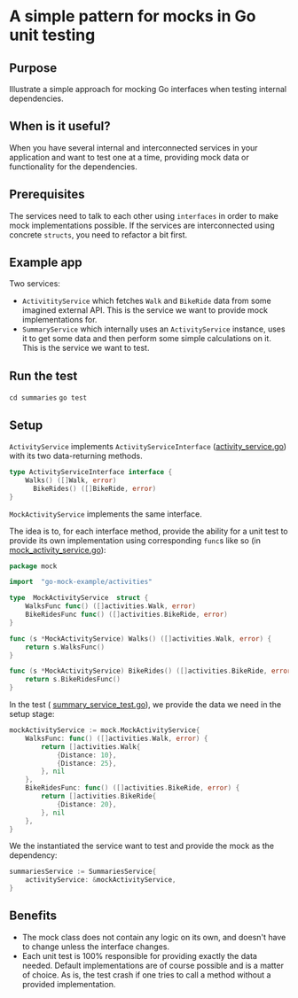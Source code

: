 # A simple pattern for mocks in Go unit testing

## Purpose
Illustrate a simple approach for mocking Go interfaces when testing internal dependencies.

## When is it useful?
When you have several internal and interconnected services in your application and want to test one at a time, providing mock data or functionality for the dependencies.

## Prerequisites
The services need to talk to each other using `interfaces` in order to make mock implementations possible. If the services are interconnected using concrete `structs`, you need to refactor a bit first.

## Example app

Two services:
- `ActivitityService` which fetches `Walk` and `BikeRide` data from some imagined external API. This is the service we want to provide mock implementations for.
- `SummaryService` which internally uses an `ActivityService` instance, uses it to get some data and then perform some simple calculations on it. This is the service we want to test.

## Run the test
`cd summaries`
`go test`


## Setup

`ActivityService` implements `ActivityServiceInterface` ([activity_service.go](activities/activity_service.go)) with its two data-returning methods.

```go
type ActivityServiceInterface interface {
    Walks() ([]Walk, error)
	  BikeRides() ([]BikeRide, error)
}
```


`MockActivityService` implements the same interface.

The idea is to, for each interface method, provide the ability for a unit test to provide its own implementation using corresponding `func`s like so (in [mock_activity_service.go](mock/mock_activity_service.go)):

```go
package mock

import  "go-mock-example/activities"

type  MockActivityService  struct {
    WalksFunc func() ([]activities.Walk, error)
    BikeRidesFunc func() ([]activities.BikeRide, error)
}

func (s *MockActivityService) Walks() ([]activities.Walk, error) {
    return s.WalksFunc()
}

func (s *MockActivityService) BikeRides() ([]activities.BikeRide, error) {
    return s.BikeRidesFunc()
}
```
In the test ( [summary_service_test.go](summaries/summary_service_test.go)), we provide the data we need in the setup stage:

```go
mockActivityService := mock.MockActivityService{
	WalksFunc: func() ([]activities.Walk, error) {
		return []activities.Walk{
			{Distance: 10},
			{Distance: 25},
		}, nil
	},
	BikeRidesFunc: func() ([]activities.BikeRide, error) {
		return []activities.BikeRide{
			{Distance: 20},
		}, nil
	},
}
```
We the instantiated the service want to test and provide the mock as the dependency:
```go
summariesService := SummariesService{
	activityService: &mockActivityService,
}
```

## Benefits
- The mock class does not contain any logic on its own, and doesn't have to change unless the interface changes.
-  Each unit test is 100% responsible for providing exactly the data needed. Default implementations are of course possible and is a matter of choice. As is, the test crash if one tries to call a method without a provided implementation.

